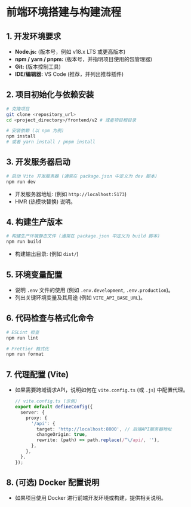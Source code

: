 # 前端环境搭建与构建流程

## 1. 开发环境要求

- **Node.js:** (版本号，例如 v18.x LTS 或更高版本)
- **npm / yarn / pnpm:** (版本号，并指明项目使用的包管理器)
- **Git:** (版本控制工具)
- **IDE/编辑器:** VS Code (推荐，并列出推荐插件)

## 2. 项目初始化与依赖安装

```bash
# 克隆项目
git clone <repository_url>
cd <project_directory>/frontend/v2 # 或者项目根目录

# 安装依赖 (以 npm 为例)
npm install
# 或者 yarn install / pnpm install
```

## 3. 开发服务器启动

```bash
# 启动 Vite 开发服务器 (通常在 package.json 中定义为 dev 脚本)
npm run dev
```
- 开发服务器地址: (例如 `http://localhost:5173`)
- HMR (热模块替换) 说明。

## 4. 构建生产版本

```bash
# 构建生产环境静态文件 (通常在 package.json 中定义为 build 脚本)
npm run build
```
- 构建输出目录: (例如 `dist/`)

## 5. 环境变量配置

- 说明 `.env` 文件的使用 (例如 `.env.development`, `.env.production`)。
- 列出关键环境变量及其用途 (例如 `VITE_API_BASE_URL`)。

## 6. 代码检查与格式化命令

```bash
# ESLint 检查
npm run lint

# Prettier 格式化
npm run format
```

## 7. 代理配置 (Vite)

- 如果需要跨域请求API，说明如何在 `vite.config.ts` (或 `.js`) 中配置代理。
  ```typescript
  // vite.config.ts (示例)
  export default defineConfig({
    server: {
      proxy: {
        '/api': {
          target: 'http://localhost:8000', // 后端API服务器地址
          changeOrigin: true,
          rewrite: (path) => path.replace(/^\/api/, ''),
        },
      },
    },
  });
  ```

## 8. (可选) Docker 配置说明

- 如果项目使用 Docker 进行前端开发环境或构建，提供相关说明。 